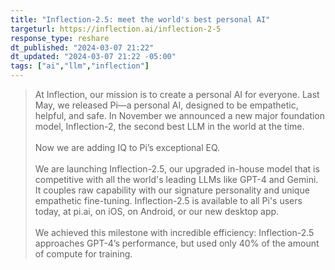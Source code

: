```yaml
---
title: "Inflection-2.5: meet the world's best personal AI"
targeturl: https://inflection.ai/inflection-2-5
response_type: reshare
dt_published: "2024-03-07 21:22"
dt_updated: "2024-03-07 21:22 -05:00"
tags: ["ai","llm","inflection"]
---
```


> At Inflection, our mission is to create a personal AI for everyone. Last May, we released Pi—a personal AI, designed to be empathetic, helpful, and safe. In November we announced a new major foundation model, Inflection-2, the second best LLM in the world at the time.  
> <br>
> Now we are adding IQ to Pi’s exceptional EQ.  
> <br>
> We are launching Inflection-2.5, our upgraded in-house model that is competitive with all the world's leading LLMs like GPT-4 and Gemini. It couples raw capability with our signature personality and unique empathetic fine-tuning. Inflection-2.5 is available to all Pi's users today, at pi.ai, on iOS, on Android, or our new desktop app.  
> <br>
> We achieved this milestone with incredible efficiency: Inflection-2.5 approaches GPT-4’s performance, but used only 40% of the amount of compute for training.  
